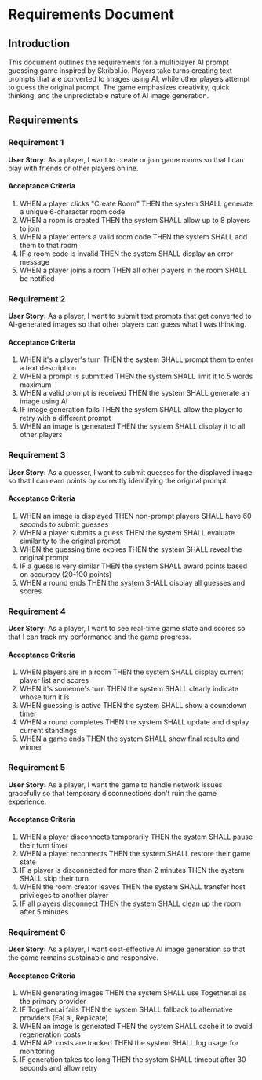 # Requirements Document

## Introduction

This document outlines the requirements for a multiplayer AI prompt guessing game inspired by Skribbl.io. Players take turns creating text prompts that are converted to images using AI, while other players attempt to guess the original prompt. The game emphasizes creativity, quick thinking, and the unpredictable nature of AI image generation.

## Requirements

### Requirement 1

**User Story:** As a player, I want to create or join game rooms so that I can play with friends or other players online.

#### Acceptance Criteria

1. WHEN a player clicks "Create Room" THEN the system SHALL generate a unique 6-character room code
2. WHEN a room is created THEN the system SHALL allow up to 8 players to join
3. WHEN a player enters a valid room code THEN the system SHALL add them to that room
4. IF a room code is invalid THEN the system SHALL display an error message
5. WHEN a player joins a room THEN all other players in the room SHALL be notified

### Requirement 2

**User Story:** As a player, I want to submit text prompts that get converted to AI-generated images so that other players can guess what I was thinking.

#### Acceptance Criteria

1. WHEN it's a player's turn THEN the system SHALL prompt them to enter a text description
2. WHEN a prompt is submitted THEN the system SHALL limit it to 5 words maximum
3. WHEN a valid prompt is received THEN the system SHALL generate an image using AI
4. IF image generation fails THEN the system SHALL allow the player to retry with a different prompt
5. WHEN an image is generated THEN the system SHALL display it to all other players

### Requirement 3

**User Story:** As a guesser, I want to submit guesses for the displayed image so that I can earn points by correctly identifying the original prompt.

#### Acceptance Criteria

1. WHEN an image is displayed THEN non-prompt players SHALL have 60 seconds to submit guesses
2. WHEN a player submits a guess THEN the system SHALL evaluate similarity to the original prompt
3. WHEN the guessing time expires THEN the system SHALL reveal the original prompt
4. IF a guess is very similar THEN the system SHALL award points based on accuracy (20-100 points)
5. WHEN a round ends THEN the system SHALL display all guesses and scores

### Requirement 4

**User Story:** As a player, I want to see real-time game state and scores so that I can track my performance and the game progress.

#### Acceptance Criteria

1. WHEN players are in a room THEN the system SHALL display current player list and scores
2. WHEN it's someone's turn THEN the system SHALL clearly indicate whose turn it is
3. WHEN guessing is active THEN the system SHALL show a countdown timer
4. WHEN a round completes THEN the system SHALL update and display current standings
5. WHEN a game ends THEN the system SHALL show final results and winner

### Requirement 5

**User Story:** As a player, I want the game to handle network issues gracefully so that temporary disconnections don't ruin the game experience.

#### Acceptance Criteria

1. WHEN a player disconnects temporarily THEN the system SHALL pause their turn timer
2. WHEN a player reconnects THEN the system SHALL restore their game state
3. IF a player is disconnected for more than 2 minutes THEN the system SHALL skip their turn
4. WHEN the room creator leaves THEN the system SHALL transfer host privileges to another player
5. IF all players disconnect THEN the system SHALL clean up the room after 5 minutes

### Requirement 6

**User Story:** As a player, I want cost-effective AI image generation so that the game remains sustainable and responsive.

#### Acceptance Criteria

1. WHEN generating images THEN the system SHALL use Together.ai as the primary provider
2. IF Together.ai fails THEN the system SHALL fallback to alternative providers (Fal.ai, Replicate)
3. WHEN an image is generated THEN the system SHALL cache it to avoid regeneration costs
4. WHEN API costs are tracked THEN the system SHALL log usage for monitoring
5. IF generation takes too long THEN the system SHALL timeout after 30 seconds and allow retry
